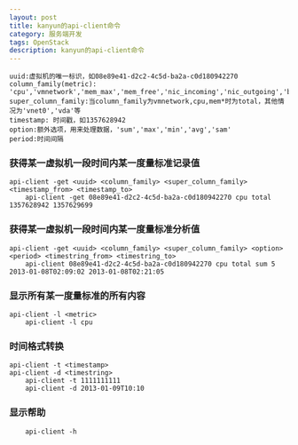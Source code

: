 ```yaml
---
layout: post
title: kanyun的api-client命令
category: 服务端开发
tags: OpenStack
description: kanyun的api-client命令
---
```


    uuid:虚拟机的唯一标识，如08e89e41-d2c2-4c5d-ba2a-c0d180942270
    column_family(metric): 'cpu','vmnetwork','mem_max','mem_free','nic_incoming','nic_outgoing','blk_read','blk_write'
    super_column_family:当column_family为vmnetwork,cpu,mem*时为total，其他情况为'vnet0','vda'等
    timestamp: 时间戳，如1357628942
    option:额外选项，用来处理数据，'sum','max','min','avg','sam'
    period:时间间隔    

### 获得某一虚拟机一段时间内某一度量标准记录值

    api-client -get <uuid> <column_family> <super_column_family> <timestamp_from> <timestamp_to>
        api-client -get 08e89e41-d2c2-4c5d-ba2a-c0d180942270 cpu total 1357628942 1357629699

### 获得某一虚拟机一段时间内某一度量标准分析值

    api-client -get <uuid> <column_family> <super_column_family> <option> <period> <timestring_from> <timestring_to>
        api-client 08e89e41-d2c2-4c5d-ba2a-c0d180942270 cpu total sum 5 2013-01-08T02:09:02 2013-01-08T02:21:05

### 显示所有某一度量标准的所有内容

    api-client -l <metric>
        api-client -l cpu

### 时间格式转换

    api-client -t <timestamp>
    api-client -d <timestring>
        api-client -t 1111111111
        api-client -d 2013-01-09T10:10

### 显示帮助

        api-client -h

